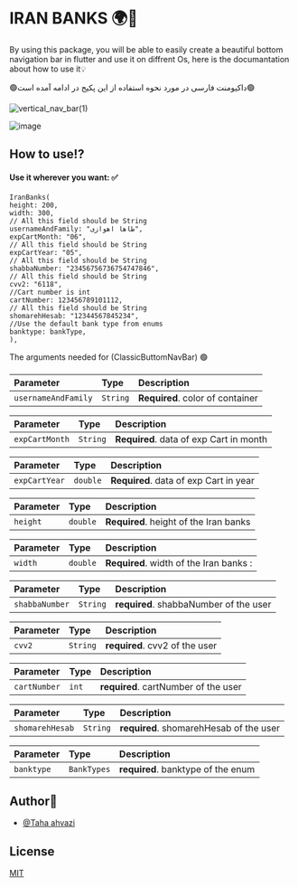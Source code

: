 
# IRAN BANKS 🌍💫

By using this package, you will be able to easily create a beautiful bottom navigation bar in flutter and use it on diffrent Os, here is the documantation about how to use it💡

🟢داکیومنت فارسی در مورد نحوه استفاده از این پکیج در ادامه آمده است🟢


![vertical_nav_bar(1)](https://github.com/TahaAhvazi/iranbanks/assets/86960501/055c85ae-bcc3-4817-91b7-92d9f4725a7a)



![image](https://github.com/TahaAhvazi/iranbanks/assets/86960501/663fab33-cad1-4cc0-a058-e7902c4447f7)



## How to use⁉️

#### Use it wherever you want: ✅

```
IranBanks(
height: 200,
width: 300,
// All this field should be String
usernameAndFamily: "طاها اهوازی",
expCartMonth: "06",
// All this field should be String
expCartYear: "05",
// All this field should be String
shabbaNumber: "23456756736754747846",
// All this field should be String
cvv2: "6118",
//Cart number is int
cartNumber: 123456789101112,
// All this field should be String
shomarehHesab: "12344567845234",
//Use the default bank type from enums
banktype: bankType,
),
```

The arguments needed for (ClassicButtomNavBar) 🟢

| Parameter | Type     | Description                |
| :-------- | :------- | :------------------------- |
| `usernameAndFamily` | `String` | **Required**. color of container |


| Parameter | Type     | Description                       |
| :-------- | :------- | :-------------------------------- |
| `expCartMonth`      | `String` | **Required**. data of exp Cart in month |

| Parameter | Type     | Description                       |
| :-------- | :------- | :-------------------------------- |
| `expCartYear`      | `double` |  **Required**. data of exp Cart in year|

| Parameter | Type     | Description                       |
| :-------- | :------- | :-------------------------------- |
| `height`      | `double` | **Required**. height of the Iran banks|

| Parameter | Type     | Description                       |
| :-------- | :------- | :-------------------------------- |
| `width`      | `double` | **Required**. width of the Iran banks : |


| Parameter | Type     | Description                       |
| :-------- | :------- | :-------------------------------- |
| `shabbaNumber`      | `String` | **required**. shabbaNumber of the user|

| Parameter | Type     | Description                       |
| :-------- | :------- | :-------------------------------- |
| `cvv2`      | `String` | **required**. cvv2 of the user|

| Parameter | Type     | Description                       |
| :-------- | :------- | :-------------------------------- |
| `cartNumber`      | `int` | **required**. cartNumber of the user|

| Parameter | Type     | Description                       |
| :-------- | :------- | :-------------------------------- |
| `shomarehHesab`      | `String` | **required**. shomarehHesab of the user|

| Parameter | Type     | Description                       |
| :-------- | :------- | :-------------------------------- |
| `banktype`      | `BankTypes` | **required**. banktype of the enum|


## Author👦

- [@Taha ahvazi ](https://github.com/TahaAhvazi)


## License

[MIT](https://choosealicense.com/licenses/mit/)

